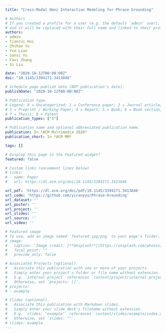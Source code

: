 ```yaml
---
title: "Cross-Modal Omni Interaction Modeling for Phrase Grounding"

# Authors
# If you created a profile for a user (e.g. the default `admin` user), write the username (folder name) here
# and it will be replaced with their full name and linked to their profile.
authors:
- admin
- Tianrui Hui
- Zhihao Yu
- Yue Liao
- Sansi Yu
- Faxi Zhang
- Si Liu

date: "2020-10-12T00:00:00Z"
doi: "10.1145/3394171.3413846"

# Schedule page publish date (NOT publication's date).
publishDate: "2020-10-12T00:00:00Z"

# Publication type.
# Legend: 0 = Uncategorized; 1 = Conference paper; 2 = Journal article;
# 3 = Preprint / Working Paper; 4 = Report; 5 = Book; 6 = Book section;
# 7 = Thesis; 8 = Patent
publication_types: ["1"]

# Publication name and optional abbreviated publication name.
publication: In *ACM Multimedia 2020*
publication_short: In *ACM MM*

tags: []

# Display this page in the Featured widget?
featured: false

# Custom links (uncomment lines below)
# links:
# - name: Paper
#   url: https://dl.acm.org/doi/10.1145/3394171.3413846

url_pdf: 'https://dl.acm.org/doi/pdf/10.1145/3394171.3413846'
url_code: 'https://github.com/yiranyyu/Phrase-Grounding'
url_dataset: ''
url_poster: ''
url_project: ''
url_slides: ''
url_source: ''
url_video: ''

# Featured image
# To use, add an image named `featured.jpg/png` to your page's folder.
# image:
#   caption: 'Image credit: [**Unsplash**](https://unsplash.com/photos/pLCdAaMFLTE)'
#   focal_point: ""
#   preview_only: false

# Associated Projects (optional).
#   Associate this publication with one or more of your projects.
#   Simply enter your project's folder or file name without extension.
#   E.g. `internal-project` references `content/project/internal-project/index.md`.
#   Otherwise, set `projects: []`.
# projects:
# - example

# Slides (optional).
#   Associate this publication with Markdown slides.
#   Simply enter your slide deck's filename without extension.
#   E.g. `slides: "example"` references `content/slides/example/index.md`.
#   Otherwise, set `slides: ""`.
# slides: example
---
```


<!-- Supplementary notes can be added here, including [code, math, and images](https://wowchemy.com/docs/writing-markdown-latex/). -->
